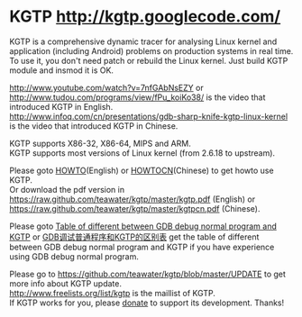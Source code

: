 KGTP http://kgtp.googlecode.com/
====

KGTP is a comprehensive dynamic tracer for analysing Linux kernel and application (including Android) problems on production systems in real time.<br>
To use it, you don't need patch or rebuild the Linux kernel. Just build KGTP module and insmod it is OK.<br>

http://www.youtube.com/watch?v=7nfGAbNsEZY or http://www.tudou.com/programs/view/fPu_koiKo38/ is the video that introduced KGTP in English.<br>
http://www.infoq.com/cn/presentations/gdb-sharp-knife-kgtp-linux-kernel is the video that introduced KGTP in Chinese.<br>

KGTP supports X86-32, X86-64, MIPS and ARM.<br>
KGTP supports most versions of Linux kernel (from 2.6.18 to upstream).<br>

Please goto [HOWTO](https://code.google.com/p/kgtp/wiki/HOWTO)(English) or [HOWTOCN](https://code.google.com/p/kgtp/wiki/HOWTOCN)(Chinese) to get howto use KGTP.<br>
Or download the pdf version in https://raw.github.com/teawater/kgtp/master/kgtp.pdf (English) or https://raw.github.com/teawater/kgtp/master/kgtpcn.pdf (Chinese).

Please goto [Table of different between GDB debug normal program and KGTP](https://code.google.com/p/kgtp/wiki/HOWTO#Table_of_different_between_GDB_debug_normal_program_and_KGTP) or [GDB调试普通程序和KGTP的区别表](https://code.google.com/p/kgtp/wiki/HOWTOCN#GDB调试普通程序和KGTP的区别表) get the table of different between GDB debug normal program and KGTP if you have experience using GDB debug normal program.<br>

Please go to https://github.com/teawater/kgtp/blob/master/UPDATE to get more info about KGTP update.<br>
http://www.freelists.org/list/kgtp is the maillist of KGTP.<br>
If KGTP works for you, please [donate](https://me.alipay.com/teawater) to support its development. Thanks!<br>

